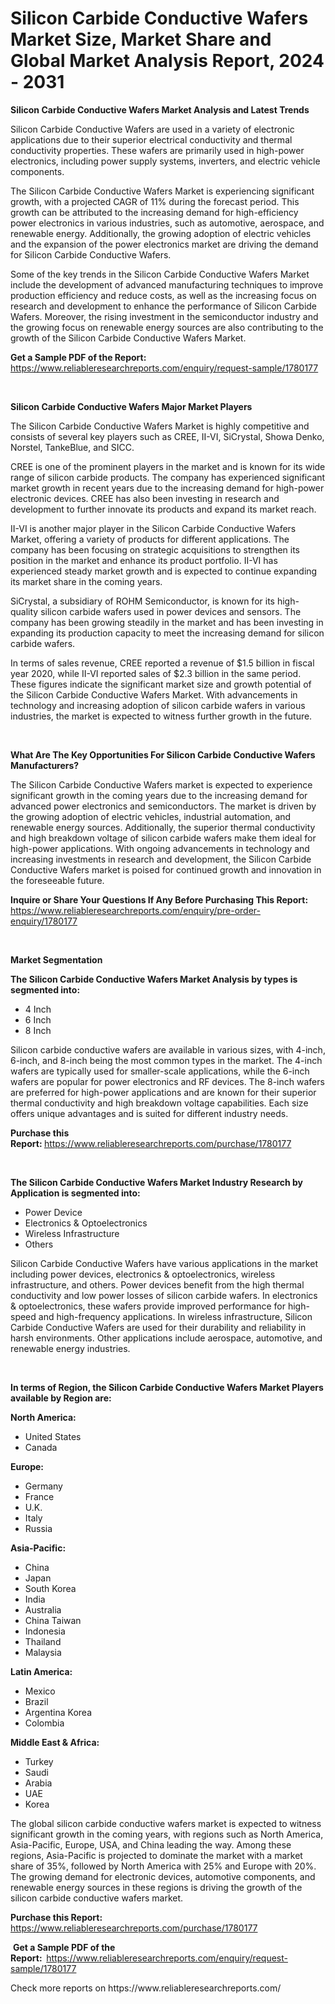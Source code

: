 <p><h1>Silicon Carbide Conductive Wafers Market Size, Market Share and Global Market Analysis Report, 2024 - 2031</h1></p><p><strong>Silicon Carbide Conductive Wafers Market Analysis and Latest Trends</strong></p>
<p><p>Silicon Carbide Conductive Wafers are used in a variety of electronic applications due to their superior electrical conductivity and thermal conductivity properties. These wafers are primarily used in high-power electronics, including power supply systems, inverters, and electric vehicle components.</p><p>The Silicon Carbide Conductive Wafers Market is experiencing significant growth, with a projected CAGR of 11% during the forecast period. This growth can be attributed to the increasing demand for high-efficiency power electronics in various industries, such as automotive, aerospace, and renewable energy. Additionally, the growing adoption of electric vehicles and the expansion of the power electronics market are driving the demand for Silicon Carbide Conductive Wafers.</p><p>Some of the key trends in the Silicon Carbide Conductive Wafers Market include the development of advanced manufacturing techniques to improve production efficiency and reduce costs, as well as the increasing focus on research and development to enhance the performance of Silicon Carbide Wafers. Moreover, the rising investment in the semiconductor industry and the growing focus on renewable energy sources are also contributing to the growth of the Silicon Carbide Conductive Wafers Market.</p></p>
<p><strong>Get a Sample PDF of the Report:&nbsp;</strong> <a href="https://www.reliableresearchreports.com/enquiry/request-sample/1780177">https://www.reliableresearchreports.com/enquiry/request-sample/1780177</a></p>
<p>&nbsp;</p>
<p><strong>Silicon Carbide Conductive Wafers Major Market Players</strong></p>
<p><p>The Silicon Carbide Conductive Wafers Market is highly competitive and consists of several key players such as CREE, II-VI, SiCrystal, Showa Denko, Norstel, TankeBlue, and SICC. </p><p>CREE is one of the prominent players in the market and is known for its wide range of silicon carbide products. The company has experienced significant market growth in recent years due to the increasing demand for high-power electronic devices. CREE has also been investing in research and development to further innovate its products and expand its market reach.</p><p>II-VI is another major player in the Silicon Carbide Conductive Wafers Market, offering a variety of products for different applications. The company has been focusing on strategic acquisitions to strengthen its position in the market and enhance its product portfolio. II-VI has experienced steady market growth and is expected to continue expanding its market share in the coming years.</p><p>SiCrystal, a subsidiary of ROHM Semiconductor, is known for its high-quality silicon carbide wafers used in power devices and sensors. The company has been growing steadily in the market and has been investing in expanding its production capacity to meet the increasing demand for silicon carbide wafers.</p><p>In terms of sales revenue, CREE reported a revenue of $1.5 billion in fiscal year 2020, while II-VI reported sales of $2.3 billion in the same period. These figures indicate the significant market size and growth potential of the Silicon Carbide Conductive Wafers Market. With advancements in technology and increasing adoption of silicon carbide wafers in various industries, the market is expected to witness further growth in the future.</p></p>
<p>&nbsp;</p>
<p><strong>What Are The Key Opportunities For Silicon Carbide Conductive Wafers Manufacturers?</strong></p>
<p><p>The Silicon Carbide Conductive Wafers market is expected to experience significant growth in the coming years due to the increasing demand for advanced power electronics and semiconductors. The market is driven by the growing adoption of electric vehicles, industrial automation, and renewable energy sources. Additionally, the superior thermal conductivity and high breakdown voltage of silicon carbide wafers make them ideal for high-power applications. With ongoing advancements in technology and increasing investments in research and development, the Silicon Carbide Conductive Wafers market is poised for continued growth and innovation in the foreseeable future.</p></p>
<p><strong>Inquire or Share Your Questions If Any Before Purchasing This Report:</strong> <a href="https://www.reliableresearchreports.com/enquiry/pre-order-enquiry/1780177">https://www.reliableresearchreports.com/enquiry/pre-order-enquiry/1780177</a></p>
<p>&nbsp;</p>
<p><strong>Market Segmentation</strong></p>
<p><strong>The Silicon Carbide Conductive Wafers Market Analysis by types is segmented into:</strong></p>
<p><ul><li>4 Inch</li><li>6 Inch</li><li>8 Inch</li></ul></p>
<p><p>Silicon carbide conductive wafers are available in various sizes, with 4-inch, 6-inch, and 8-inch being the most common types in the market. The 4-inch wafers are typically used for smaller-scale applications, while the 6-inch wafers are popular for power electronics and RF devices. The 8-inch wafers are preferred for high-power applications and are known for their superior thermal conductivity and high breakdown voltage capabilities. Each size offers unique advantages and is suited for different industry needs.</p></p>
<p><strong>Purchase this Report:&nbsp;</strong><a href="https://www.reliableresearchreports.com/purchase/1780177">https://www.reliableresearchreports.com/purchase/1780177</a></p>
<p>&nbsp;</p>
<p><strong>The Silicon Carbide Conductive Wafers Market Industry Research by Application is segmented into:</strong></p>
<p><ul><li>Power Device</li><li>Electronics & Optoelectronics</li><li>Wireless Infrastructure</li><li>Others</li></ul></p>
<p><p>Silicon Carbide Conductive Wafers have various applications in the market including power devices, electronics & optoelectronics, wireless infrastructure, and others. Power devices benefit from the high thermal conductivity and low power losses of silicon carbide wafers. In electronics & optoelectronics, these wafers provide improved performance for high-speed and high-frequency applications. In wireless infrastructure, Silicon Carbide Conductive Wafers are used for their durability and reliability in harsh environments. Other applications include aerospace, automotive, and renewable energy industries.</p></p>
<p>&nbsp;</p>
<p><strong>In terms of Region, the Silicon Carbide Conductive Wafers Market Players available by Region are:</strong></p>
<p>
    <p> <strong> North America: </strong>
        <ul>
            <li>United States</li>
            <li>Canada</li>
        </ul>
        </p> 
    <p> <strong> Europe: </strong>
        <ul>
            <li>Germany</li>
            <li>France</li>
            <li>U.K.</li>
            <li>Italy</li>
            <li>Russia</li>
        </ul>
        </p> 
    <p> <strong> Asia-Pacific: </strong>
        <ul>
            <li>China</li>
            <li>Japan</li>
            <li>South Korea</li>
            <li>India</li>
            <li>Australia</li>
            <li>China Taiwan</li>
            <li>Indonesia</li>
            <li>Thailand</li>
            <li>Malaysia</li>
        </ul>
        </p> 
    <p> <strong> Latin America: </strong>
        <ul>
            <li>Mexico</li>
            <li>Brazil</li>
            <li>Argentina Korea</li>
            <li>Colombia</li>
        </ul>
        </p> 
    <p> <strong> Middle East & Africa: </strong>
        <ul>
            <li>Turkey</li>
            <li>Saudi</li>
            <li>Arabia</li>
            <li>UAE</li>
            <li>Korea</li>
        </ul>
    </p>
    </p>
<p><p>The global silicon carbide conductive wafers market is expected to witness significant growth in the coming years, with regions such as North America, Asia-Pacific, Europe, USA, and China leading the way. Among these regions, Asia-Pacific is projected to dominate the market with a market share of 35%, followed by North America with 25% and Europe with 20%. The growing demand for electronic devices, automotive components, and renewable energy sources in these regions is driving the growth of the silicon carbide conductive wafers market.</p></p>
<p><strong>Purchase this Report: </strong><a href="https://www.reliableresearchreports.com/purchase/1780177">https://www.reliableresearchreports.com/purchase/1780177</a></p>
<p>&nbsp;<strong>Get a Sample PDF of the Report:&nbsp;&nbsp;</strong><a href="https://www.reliableresearchreports.com/enquiry/request-sample/1780177">https://www.reliableresearchreports.com/enquiry/request-sample/1780177</a></p>
<p><strong></strong></p>
<p>Check more reports on https://www.reliableresearchreports.com/</p>